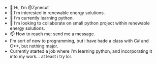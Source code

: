 - 👋 Hi, I’m @Zynecut
- 👀 I’m interested in renewable energy solutions.
- 🌱 I’m currently learning python.
- 💞️ I’m looking to collaborate on small python project within renewable energy solutions.
- 📫 How to reach me; send me a message. 
- I'm sort of new to programming, but i have hade a class with C# and C++, but nothing major. 
- Currently started a job where I'm learning python, and incorporating it into my work... at least i try lol.

<!---
Zynecut/Zynecut is a ✨ special ✨ repository because its `README.md` (this file) appears on your GitHub profile.
You can click the Preview link to take a look at your changes.
--->

